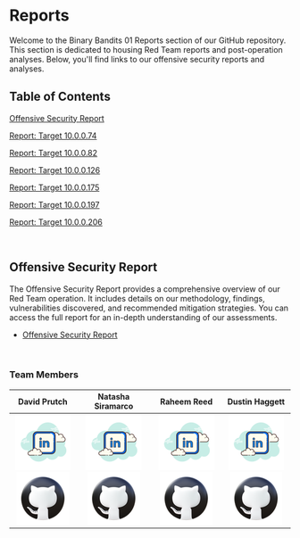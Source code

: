 # Reports

Welcome to the Binary Bandits 01 Reports section of our GitHub repository. This section is dedicated to housing Red Team reports and post-operation analyses. Below, you'll find links to our offensive security reports and analyses.

## Table of Contents

[Offensive Security Report](https://github.com/Binary-Bandits-01/Reports/blob/main/01.%20Report%20-%20Offensive%20Security.pdf)

[Report: Target 10.0.0.74](https://github.com/Binary-Bandits-01/Reports/blob/main/Individual_IP_Reports/Report%20of%20Target%2010.0.0.74.pdf)

[Report: Target 10.0.0.82](https://github.com/Binary-Bandits-01/Reports/blob/main/Individual_IP_Reports/Report%20of%20Target%2010.0.0.82.pdf)

[Report: Target 10.0.0.126](https://github.com/Binary-Bandits-01/Reports/blob/main/Individual_IP_Reports/Report%20of%20Target%2010.0.0.126.pdf)

[Report: Target 10.0.0.175](https://github.com/Binary-Bandits-01/Reports/blob/main/Individual_IP_Reports/Report%20of%20Target%2010.0.0.175.pdf)

[Report: Target 10.0.0.197](https://github.com/Binary-Bandits-01/Reports/blob/main/Individual_IP_Reports/Report%20of%20Target%2010.0.0.197.pdf)

[Report: Target 10.0.0.206](https://github.com/Binary-Bandits-01/Reports/blob/main/Individual_IP_Reports/Report%20of%20Target%2010.0.0.206.pdf)

<br>

## Offensive Security Report

The Offensive Security Report provides a comprehensive overview of our Red Team operation. It includes details on our methodology, findings, vulnerabilities discovered, and recommended mitigation strategies. You can access the full report for an in-depth understanding of our assessments.

- [Offensive Security Report](https://github.com/Binary-Bandits-01/Reports/blob/main/01.%20Report%20-%20Offensive%20Security.pdf)


<br>

### Team Members

| David Prutch | Natasha Siramarco | Raheem Reed | Dustin Haggett|
|:---------------:|:----------:|:------------------:|:------------:|
|   [![linkedin](https://github.com/Binary-Bandits-01/.github/blob/main/profile/icons8-linkedin-100.png)](https://www.linkedin.com/in/david-prutch-1027/) [![github](https://github.com/Binary-Bandits-01/.github/blob/main/profile/icons8-github-94.png)](https://github.com/PrutchD) | [![linkedin](https://github.com/Binary-Bandits-01/.github/blob/main/profile/icons8-linkedin-100.png)](https://www.linkedin.com/in/natasha-siramarco/) [![github](https://github.com/Binary-Bandits-01/.github/blob/main/profile/icons8-github-94.png)](https://github.com/nsiramarco) | [![linkedin](https://github.com/Binary-Bandits-01/.github/blob/main/profile/icons8-linkedin-100.png)](https://www.linkedin.com/in/raheem-reed-8a7649183/) [![github](https://github.com/Binary-Bandits-01/.github/blob/main/profile/icons8-github-94.png)](https://github.com/reedraheem) | [![linkedin](https://github.com/Binary-Bandits-01/.github/blob/main/profile/icons8-linkedin-100.png)](https://www.linkedin.com/in/dustinhaggett/)[![github](https://github.com/Binary-Bandits-01/.github/blob/main/profile/icons8-github-94.png)](https://github.com/dustinhaggett) |

<br>

